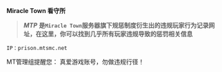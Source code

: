 **Miracle Town 看守所**
> ***MTP*** **是` Miracle Town `服务器旗下规惩制度衍生出的违规玩家行为记录网址，在这里，你可以找到几乎所有玩家违规导致的惩罚相关信息**

    IP：prison.mtsmc.net

MT管理组提醒您：
真爱游戏账号，勿做违规行径！
